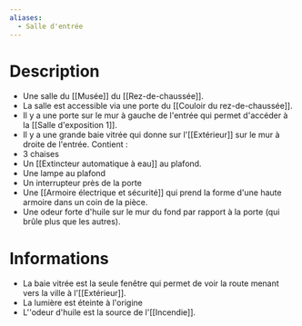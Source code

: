 ```yaml
---
aliases:
  - Salle d'entrée
---
```

# Description
- Une salle du [[Musée]] du [[Rez-de-chaussée]].
- La salle est accessible via une porte du [[Couloir du rez-de-chaussée]].
- Il y a une porte sur le mur à gauche de l'entrée qui permet d'accéder à la [[Salle d'exposition 1]].
- Il y a une grande baie vitrée qui donne sur l'[[Extérieur]] sur le mur à droite de l'entrée.
Contient : 
- 3 chaises
- Un [[Extincteur automatique à eau]] au plafond.
- Une lampe au plafond
- Un interrupteur près de la porte
- Une [[Armoire électrique et sécurité]] qui prend la forme d'une haute armoire dans un coin de la pièce.
- Une odeur forte d'huile sur le mur du fond par rapport à la porte (qui brûle plus que les autres).
# Informations
- La baie vitrée est la seule fenêtre qui permet de voir la route menant vers la ville à l'[[Extérieur]].
- La lumière est éteinte à l'origine
- L''odeur d'huile  est la source de l'[[Incendie]].